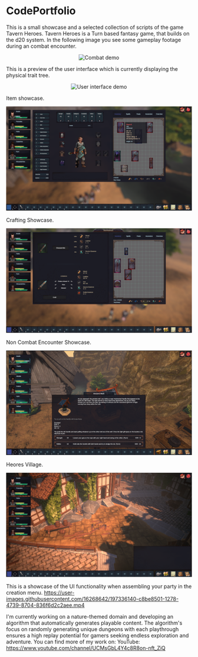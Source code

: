 # CodePortfolio
This is a small showcase and a selected collection of scripts of the game Tavern Heroes. Tavern Heroes is a Turn based fantasy game, that builds on the d20 system. In the following image you see some gameplay footage during an combat encounter.
<p align="center">
  <img src="https://user-images.githubusercontent.com/16268642/204817125-be7f2f38-d086-4a28-b124-f8c9bf46b4b0.png" alt="Combat demo"/>
</p>

This is a preview of the user interface which is currently displaying the physical trait tree.
<p align="center">
  <img src="https://user-images.githubusercontent.com/16268642/204818806-9b4fb07f-2158-4171-b5f4-9417acd91716.png" alt="User interface demo"/>
</p>

Item showcase.
<p align="center">
  <img src="https://github.com/Brodin-DMS/CodePortfolio/blob/master/Images/Items.png" alt="Items Demo"/>
</p>

Crafting Showcase.
<p align="center">
  <img src="https://github.com/Brodin-DMS/CodePortfolio/blob/master/Images/Crafting.png" alt="Items Demo"/>
</p>

Non Combat Encounter Showcase.
<p align="center">
  <img src="https://github.com/Brodin-DMS/CodePortfolio/blob/master/Images/Eventimage.png" alt="Items Demo"/>
</p>

Heores Village.
<p align="center">
  <img src="https://github.com/Brodin-DMS/CodePortfolio/blob/master/Images/Village.png" alt="Items Demo"/>
</p>


This is a showcase of the UI functionality when assembling your party in the creation menu.
https://user-images.githubusercontent.com/16268642/197336140-c8be8501-1278-4739-8704-836f6d2c2aee.mp4

I'm currently working on a nature-themed domain and developing an algorithm that automatically generates playable content. The algorithm's focus on randomly generating unique dungeons with each playthrough ensures a high replay potential for gamers seeking endless exploration and adventure.
You can find more of my work on:
YouTube: https://www.youtube.com/channel/UCMsGbL4Y4c8R8on-nft_ZiQ
